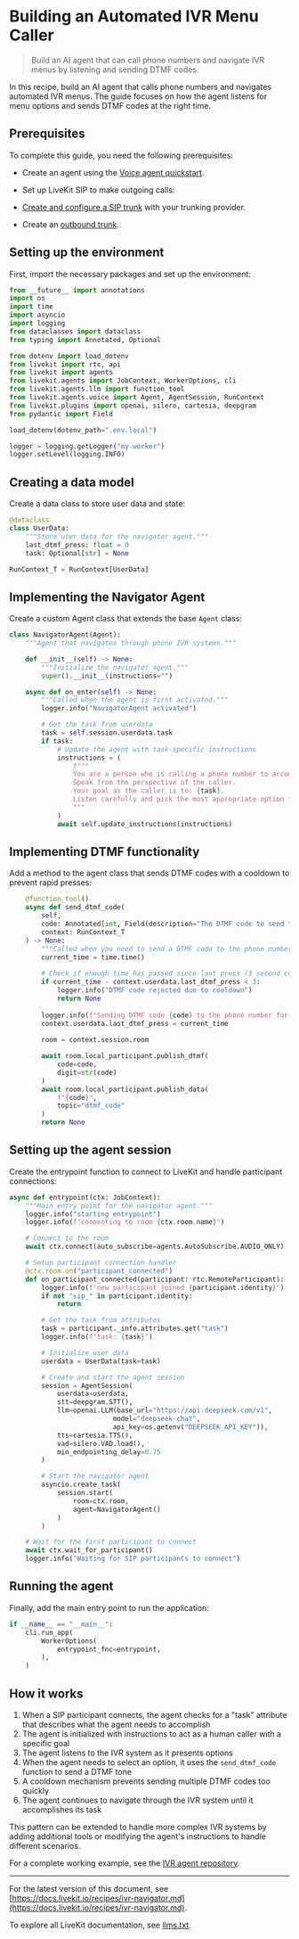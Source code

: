 # Building an Automated IVR Menu Caller

> Build an AI agent that can call phone numbers and navigate IVR menus by listening and sending DTMF codes.

In this recipe, build an AI agent that calls phone numbers and navigates automated IVR menus. The guide focuses on how the agent listens for menu options and sends DTMF codes at the right time.

## Prerequisites

To complete this guide, you need the following prerequisites:

- Create an agent using the [Voice agent quickstart](https://docs.livekit.io/agents/v0/quickstarts/voice-agent.md).
- Set up LiveKit SIP to make outgoing calls:

- [Create and configure a SIP trunk](https://docs.livekit.io/sip/quickstarts/configuring-sip-trunk.md) with your trunking provider.
- Create an [outbound trunk](https://docs.livekit.io/sip/trunk-outbound.md).

## Setting up the environment

First, import the necessary packages and set up the environment:

```python
from __future__ import annotations
import os
import time
import asyncio
import logging
from dataclasses import dataclass
from typing import Annotated, Optional

from dotenv import load_dotenv
from livekit import rtc, api
from livekit import agents
from livekit.agents import JobContext, WorkerOptions, cli
from livekit.agents.llm import function_tool
from livekit.agents.voice import Agent, AgentSession, RunContext
from livekit.plugins import openai, silero, cartesia, deepgram
from pydantic import Field

load_dotenv(dotenv_path=".env.local")

logger = logging.getLogger("my-worker")
logger.setLevel(logging.INFO)

```

## Creating a data model

Create a data class to store user data and state:

```python
@dataclass
class UserData:
    """Store user data for the navigator agent."""
    last_dtmf_press: float = 0
    task: Optional[str] = None

RunContext_T = RunContext[UserData]

```

## Implementing the Navigator Agent

Create a custom Agent class that extends the base `Agent` class:

```python
class NavigatorAgent(Agent):
    """Agent that navigates through phone IVR systems."""

    def __init__(self) -> None:
        """Initialize the navigator agent."""
        super().__init__(instructions="")

    async def on_enter(self) -> None:
        """Called when the agent is first activated."""
        logger.info("NavigatorAgent activated")

        # Get the task from userdata
        task = self.session.userdata.task
        if task:
            # Update the agent with task-specific instructions
            instructions = (
                f"""
                You are a person who is calling a phone number to accomplish a task.
                Speak from the perspective of the caller.
                Your goal as the caller is to: {task}.
                Listen carefully and pick the most appropriate option from the IVR menu.
                """
            )
            await self.update_instructions(instructions)

```

## Implementing DTMF functionality

Add a method to the agent class that sends DTMF codes with a cooldown to prevent rapid presses:

```python
    @function_tool()
    async def send_dtmf_code(
        self,
        code: Annotated[int, Field(description="The DTMF code to send to the phone number for the current step.")],
        context: RunContext_T
    ) -> None:
        """Called when you need to send a DTMF code to the phone number for the current step."""
        current_time = time.time()
        
        # Check if enough time has passed since last press (3 second cooldown)
        if current_time - context.userdata.last_dtmf_press < 3:
            logger.info("DTMF code rejected due to cooldown")
            return None
            
        logger.info(f"Sending DTMF code {code} to the phone number for the current step.")
        context.userdata.last_dtmf_press = current_time
        
        room = context.session.room

        await room.local_participant.publish_dtmf(
            code=code,
            digit=str(code)
        )
        await room.local_participant.publish_data(
            f"{code}",
            topic="dtmf_code"
        )
        return None

```

## Setting up the agent session

Create the entrypoint function to connect to LiveKit and handle participant connections:

```python
async def entrypoint(ctx: JobContext):
    """Main entry point for the navigator agent."""
    logger.info("starting entrypoint")
    logger.info(f"connecting to room {ctx.room.name}")

    # Connect to the room
    await ctx.connect(auto_subscribe=agents.AutoSubscribe.AUDIO_ONLY)

    # Setup participant connection handler
    @ctx.room.on("participant_connected")
    def on_participant_connected(participant: rtc.RemoteParticipant):
        logger.info(f"new participant joined {participant.identity}")
        if not "sip_" in participant.identity:
            return

        # Get the task from attributes
        task = participant._info.attributes.get("task")
        logger.info(f"task: {task}")

        # Initialize user data
        userdata = UserData(task=task)

        # Create and start the agent session
        session = AgentSession(
            userdata=userdata,
            stt=deepgram.STT(),
            llm=openai.LLM(base_url="https://api.deepseek.com/v1",
                          model="deepseek-chat",
                          api_key=os.getenv("DEEPSEEK_API_KEY")),
            tts=cartesia.TTS(),
            vad=silero.VAD.load(),
            min_endpointing_delay=0.75
        )

        # Start the navigator agent
        asyncio.create_task(
            session.start(
                room=ctx.room,
                agent=NavigatorAgent()
            )
        )

    # Wait for the first participant to connect
    await ctx.wait_for_participant()
    logger.info("Waiting for SIP participants to connect")

```

## Running the agent

Finally, add the main entry point to run the application:

```python
if __name__ == "__main__":
    cli.run_app(
        WorkerOptions(
            entrypoint_fnc=entrypoint,
        ),
    )

```

## How it works

1. When a SIP participant connects, the agent checks for a "task" attribute that describes what the agent needs to accomplish
2. The agent is initialized with instructions to act as a human caller with a specific goal
3. The agent listens to the IVR system as it presents options
4. When the agent needs to select an option, it uses the `send_dtmf_code` function to send a DTMF tone
5. A cooldown mechanism prevents sending multiple DTMF codes too quickly
6. The agent continues to navigate through the IVR system until it accomplishes its task

This pattern can be extended to handle more complex IVR systems by adding additional tools or modifying the agent's instructions to handle different scenarios.

For a complete working example, see the [IVR agent repository](https://github.com/ShayneP/ivr-agent).

---


For the latest version of this document, see [https://docs.livekit.io/recipes/ivr-navigator.md](https://docs.livekit.io/recipes/ivr-navigator.md).

To explore all LiveKit documentation, see [llms.txt](https://docs.livekit.io/llms.txt).